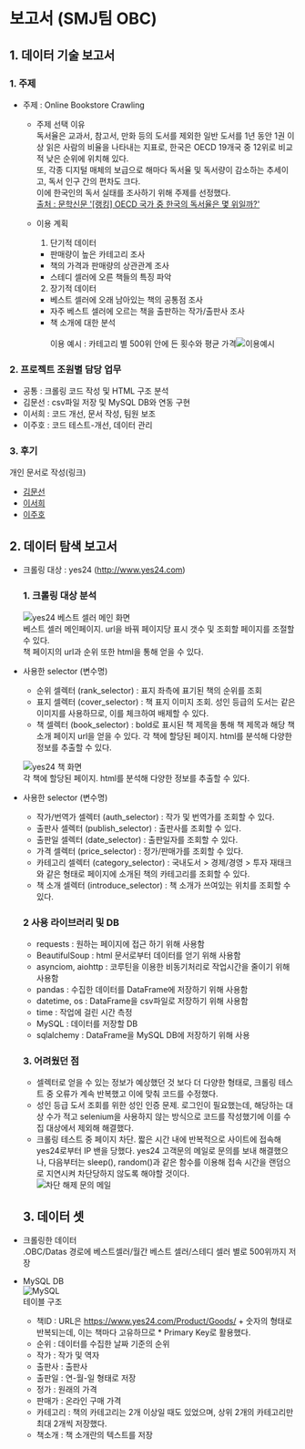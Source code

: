 # 보고서 (SMJ팀 OBC)
## 1. 데이터 기술 보고서
### 1. 주제 
  * 주제 : Online Bookstore Crawling
      * 주제 선택 이유<br>
      독서율은 교과서, 참고서, 만화 등의 도서를 제외한 일반 도서를 1년 동안 1권 이상 읽은 사람의 비율을 나타내는 지표로,
      한국은 OECD 19개국 중 12위로 비교적 낮은 순위에 위치해 있다.<br>
      또, 각종 디지털 매체의 보급으로 해마다 독서율 및 독서량이 감소하는 추세이고, 독서 인구 간의 편차도 크다.<br>
      이에 한국인의 독서 실태를 조사하기 위해 주제를 선정했다.<br>
      [출처 : 문학신문 '[랭킹] OECD 국가 중 한국의 독서율은 몇 위일까?'](https://www.munhakin.kr/news/articleView.html?idxno=745)
      * 이용 계획
      
        1. 단기적 데이터<br>
        * 판매량이 높은 카테고리 조사
        * 책의 가격과 판매량의 상관관계 조사
        * 스테디 셀러에 오른 책들의 특징 파악
        2. 장기적 데이터<br>
        * 베스트 셀러에 오래 남아있는 책의 공통점 조사
        * 자주 베스트 셀러에 오르는 책을 출판하는 작가/출판사 조사
        * 책 소개에 대한 분석<br><br>
        이용 예시 : 카테고리 별 500위 안에 든 횟수와 평균 가격![이용예시](img/data_used.png)
       
### 2. 프로젝트 조원별 담당 업무
* 공통 : 크롤링 코드 작성 및 HTML 구조 분석
* 김문선 : csv파일 저장 및 MySQL DB와 연동 구현 
* 이서희 : 코드 개선, 문서 작성, 팀원 보조
* 이주호 : 코드 테스트-개선, 데이터 관리
### 3. 후기
개인 문서로 작성(링크)
* [김문선](후기-김문선.md)
* [이서희](후기-이서희.md)
* [이주호](후기-이주호.md)
## 2. 데이터 탐색 보고서
* 크롤링 대상 : yes24 (http://www.yes24.com)

  ### 1. 크롤링 대상 분석
  ![yes24 베스트 셀러 메인 화면](img/yes24_bestseller_main.png)<br>
  베스트 셀러 메인페이지. url을 바꿔 페이지당 표시 갯수 및 조회할 페이지를 조절할 수 있다.<br>
  책 페이지의 url과 순위 또한 html을 통해 얻을 수 있다.
* 사용한 selector (변수명)
  * 순위 셀렉터 (rank_selector) : 표지 좌측에 표기된 책의 순위를 조회
  * 표지 셀렉터 (cover_selector) : 책 표지 이미지 조회. 성인 등급의 도서는 같은 이미지를 사용하므로, 이를 체크하여 배제할 수 있다.
  * 책 셀렉터 (book_selector) : bold로 표시된 책 제목을 통해 책 제목과 해당 책 소개 페이지 url을 얻을 수 있다.
  각 책에 할당된 페이지. html를 분석해 다양한 정보를 추출할 수 있다.

  ![yes24 책 화면](img/yes24_book_page.png)<br>
  각 책에 할당된 페이지. html를 분석해 다양한 정보를 추출할 수 있다.

* 사용한 selector (변수명)
   * 작가/번역가 셀렉터 (auth_selector) : 작가 및 번역가를 조회할 수 있다.
   * 출판사 셀렉터 (publish_selector) : 출판사를 조회할 수 있다.
   * 출판일 셀렉터 (date_selector) : 출판일자를 조회할 수 있다.
   * 가격 셀렉터 (price_selector) : 정가/판매가를 조회할 수 있다.
   * 카테고리 셀렉터 (category_selector) : 국내도서 > 경제/경영 > 투자 재태크 와 같은 형태로 페이지에 소개된 책의 카테고리를 조회할 수 있다.
   * 책 소개 셀렉터 (introduce_selector) : 책 소개가 쓰여있는 위치를 조회할 수 있다.
  ### 2 사용 라이브러리 및 DB
  * requests : 원하는 페이지에 접근 하기 위해 사용함
  * BeautifulSoup : html 문서로부터 데이터를 얻기 위해 사용함
  * asynciom, aiohttp : 코루틴을 이용한 비동기처리로 작업시간을 줄이기 위해 사용함
  * pandas : 수집한 데이터를 DataFrame에 저장하기 위해 사용함
  * datetime, os : DataFrame을 csv파일로 저장하기 위해 사용함
  * time : 작업에 걸린 시간 측정
  * MySQL : 데이터를 저장할 DB
  * sqlalchemy : DataFrame을 MySQL DB에 저장하기 위해 사용

  ### 3. 어려웠던 점
  * 셀렉터로 얻을 수 있는 정보가 예상했던 것 보다 더 다양한 형태로, 크롤링 테스트 중 오류가 계속 반복했고 이에 맞춰 코드를 수정했다.
  * 성인 등급 도서 조회를 위한 성인 인증 문제. 로그인이 필요했는데, 해당하는 대상 수가 적고 selenium을 사용하지 않는 방식으로 코드를 작성했기에 이를 수집 대상에서 제외해 해결했다.
  * 크롤링 테스트 중 페이지 차단. 짧은 시간 내에 반복적으로 사이트에 접속해 yes24로부터 IP 밴을 당했다. yes24 고객문의 메일로 문의를 보내 해결했으나, 다음부터는 sleep(), random()과 같은 함수를 이용해 접속 시간을 랜덤으로 지연시켜 차단당하지 않도록 해야할 것이다.<br>
  ![차단 해제 문의 메일](img/ban.png)
  
  ## 3. 데이터 셋

* 크롤링한 데이터<br>
  .OBC/Datas 경로에 베스트셀러/월간 베스트 셀러/스테디 셀러 별로 500위까지 저장
* MySQL DB<br>
![MySQL](img/table_structure.png)<br>
테이블 구조<br>
  * 책ID : URL은 https://www.yes24.com/Product/Goods/ + 숫자의 형태로 반복되는데, 이는 책마다 고유하므로 * Primary Key로 활용했다.<br>
  * 순위 : 데이터를 수집한 날짜 기준의 순위<br>
  * 작가 : 작가 및 역자
  * 출판사 : 출판사 
  * 출판일 : 연-월-일 형태로 저장
  * 정가 : 원래의 가격
  * 판매가 : 온라인 구매 가격
  * 카테고리 : 책의 카테고리는 2개 이상일 때도 있었으며, 상위 2개의 카테고리만 최대 2개씩 저장했다.
  * 책소개 : 책 소개란의 텍스트를 저장


